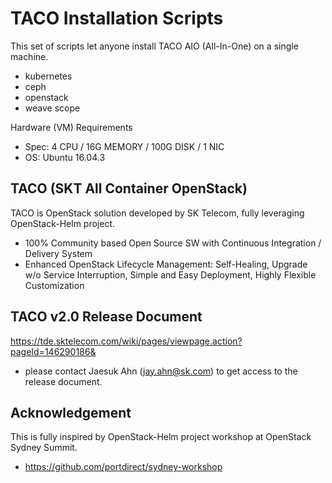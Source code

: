 TACO Installation Scripts
=========================

This set of scripts let anyone install TACO AIO (All-In-One) on a single machine.

* kubernetes 
* ceph 
* openstack
* weave scope 

Hardware (VM) Requirements 
* Spec: 4 CPU / 16G MEMORY / 100G DISK / 1 NIC
* OS: Ubuntu 16.04.3  


TACO (SKT All Container OpenStack) 
----------------------------------

TACO is OpenStack solution developed by SK Telecom, fully leveraging OpenStack-Helm project.
* 100% Community based Open Source SW with Continuous Integration / Delivery System
* Enhanced OpenStack Lifecycle Management: Self-Healing, Upgrade w/o Service Interruption, Simple and Easy Deployment, Highly Flexible Customization 
 

TACO v2.0 Release Document 
--------------------------

https://tde.sktelecom.com/wiki/pages/viewpage.action?pageId=146290186&
* please contact Jaesuk Ahn (jay.ahn@sk.com) to get access to the release document.


Acknowledgement 
---------------
This is fully inspired by OpenStack-Helm project workshop at OpenStack Sydney Summit.
* https://github.com/portdirect/sydney-workshop
